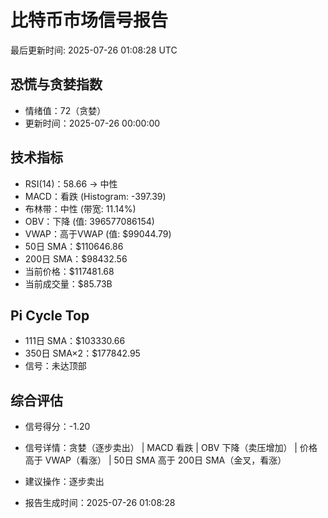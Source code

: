 # 比特币市场信号报告

最后更新时间: 2025-07-26 01:08:28 UTC

## 恐慌与贪婪指数
- 情绪值：72（贪婪）
- 更新时间：2025-07-26 00:00:00

## 技术指标
- RSI(14)：58.66 → 中性
- MACD：看跌 (Histogram: -397.39)
- 布林带：中性 (带宽: 11.14%)
- OBV：下降 (值: 396577086154)
- VWAP：高于VWAP (值: $99044.79)
- 50日 SMA：$110646.86
- 200日 SMA：$98432.56
- 当前价格：$117481.68
- 当前成交量：$85.73B

## Pi Cycle Top
- 111日 SMA：$103330.66
- 350日 SMA×2：$177842.95
- 信号：未达顶部

## 综合评估
- 信号得分：-1.20
- 信号详情：贪婪（逐步卖出） | MACD 看跌 | OBV 下降（卖压增加） | 价格高于 VWAP（看涨） | 50日 SMA 高于 200日 SMA（金叉，看涨）
- 建议操作：逐步卖出

- 报告生成时间：2025-07-26 01:08:28